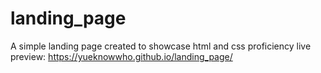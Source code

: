 # landing_page
A simple landing page created to showcase html and css proficiency
live preview: https://yueknowwho.github.io/landing_page/